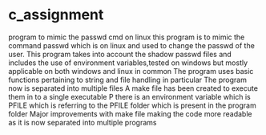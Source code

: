 # c_assignment
program to mimic the passwd cmd on linux
this program is to mimic the command passwd which is on linux and used to change the passwd of the user.
This program takes into account the shadow passwd files and includes the use of environment variables,tested on windows but mostly applicable
on both windows and linux in common 
The program uses basic functions pertaining to string and file handling in particular
The program now is separated into multiple files 
A make file has been created to execute them in to a single executable P
there is an environment variable which is PFILE 
which is referring to the PFILE folder which is present in the program folder
Major improvements with make file making the code more readable as it is now separated into multiple programs 
